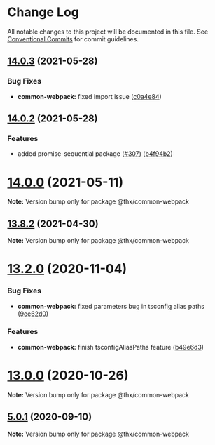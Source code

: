 # Change Log

All notable changes to this project will be documented in this file.
See [Conventional Commits](https://conventionalcommits.org) for commit guidelines.

## [14.0.3](https://github.com/darkadept/thr-addons/compare/v14.0.2...v14.0.3) (2021-05-28)


### Bug Fixes

* **common-webpack:** fixed import issue ([c0a4e84](https://github.com/darkadept/thr-addons/commit/c0a4e84f3f9c13f91ba08e3e84a4a6ad5e944349))





## [14.0.2](https://github.com/darkadept/thr-addons/compare/v14.0.1...v14.0.2) (2021-05-28)


### Features

* added promise-sequential package ([#307](https://github.com/darkadept/thr-addons/issues/307)) ([b4f94b2](https://github.com/darkadept/thr-addons/commit/b4f94b26507428c21dc36b722a61cc280d05b455))





# [14.0.0](https://github.com/darkadept/thr-addons/compare/v13.8.2...v14.0.0) (2021-05-11)

**Note:** Version bump only for package @thx/common-webpack





## [13.8.2](https://github.com/darkadept/thr-addons/compare/v13.8.1...v13.8.2) (2021-04-30)

**Note:** Version bump only for package @thx/common-webpack





# [13.2.0](https://github.com/darkadept/thr-addons/compare/v13.1.0...v13.2.0) (2020-11-04)


### Bug Fixes

* **common-webpack:** fixed parameters bug in tsconfig alias paths ([9ee62d0](https://github.com/darkadept/thr-addons/commit/9ee62d0356ab2d4301147eb7956f80150cca4272))


### Features

* **common-webpack:** finish tsconfigAliasPaths feature ([b49e6d3](https://github.com/darkadept/thr-addons/commit/b49e6d3cfae479b66cc4738819efc9919c005a09))





# [13.0.0](https://github.com/darkadept/thr-addons/compare/v10.2.2...v13.0.0) (2020-10-26)

**Note:** Version bump only for package @thx/common-webpack





## [5.0.1](https://github.com/darkadept/thr-addons/compare/@thx/common-webpack@5.0.0...@thx/common-webpack@5.0.1) (2020-09-10)

**Note:** Version bump only for package @thx/common-webpack
